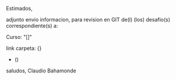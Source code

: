 Estimados,

adjunto envio informacion, para  revision en GIT de(l) (los) desafio(s)
correspondiente(s) a:

Curso:
"[]"

link carpeta: 
{}

- ()


saludos,
Claudio Bahamonde